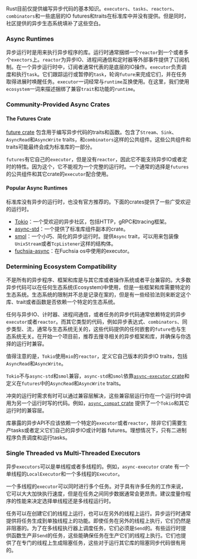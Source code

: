 Rust目前仅提供编写异步代码的基本知识。`executors`、`tasks`、`reactors`、`combinators`和一些底层的IO futures和traits在标准库中并没有提供。但是同时，社区提供的异步生态系统填补了这些空白。



### Async Runtimes

异步运行时是用来执行异步程序的库。运行时通常捆绑一个`reactor`到一个或者多个`exectors`上。`reactor`为异步IO、进程间通信和定时器等外部事件提供了订阅机制。在一个异步运行时中，订阅者通常代表的是底层的IO操作。`executor`负责调度和执行`task`。它们跟踪运行或暂停的`task`，轮询`future`来完成它们，并在任务取得进展时唤醒任务。`executor`一词经常与`runtime`互换使用。在这里，我们使用`ecosystem`一词来描述捆绑了兼容`trait`和功能的`runtime`。



### Community-Provided Async Crates

#### The Futures Crate

[future crate](https://docs.rs/futures/) 包含用于编写异步代码的traits和函数。包含了`Stream`、`Sink`、`AsyncRead`和`AsyncWrite` traits，和`combinators`这样的公共组件。这些公共组件和traits可能最终会成为标准库的一部分。

`futures`有它自己的`executor`，但是没有`reactor`，因此它不能支持异步IO或者定时的特性。因为这个，它不能视为一个完整的运行时。一个通常的选择是`futures`的公共组件和其它crate的`executor`配合使用。



#### Popular Async Runtimes

标准库没有异步的运行时，也没有官方推荐的。下面的crates提供了一些广受欢迎的运行时。

- [Tokio](https://docs.rs/tokio/)：一个受欢迎的异步社区，包括HTTP，gRPC和tracing框架。
- [async-std](https://docs.rs/async-std/)：一个提供了标准库组件副本的crate。
- [smol](https://docs.rs/smol/)：一个小巧、简化的异步运行时。提供`Async` trait，可以用来包装像`UnixStream`或者`TcpListener`这样的结构体。
- [fuchsia-async](https://fuchsia.googlesource.com/fuchsia/+/master/src/lib/fuchsia-async/)：在Fuchsia os中使用的executor。



### Determining Ecosystem Compatibility

不是所有的异步程序、框架和库是与其它库或者操作系统或者平台兼容的。大多数异步代码可以在任何生态系统(Ecosystem)中使用，但是一些框架和库需要特定的生态系统。生态系统的限制并不总是记录在案的，但是有一些经验法则来断定这个库、trait或者函数是否依赖一个特定的生态系统。

任何与异步IO、计时器、进程间通信，或者任务的异步代码通常依赖特定的异步`executor`或者`reactor`。而其它类型的代码，例如异步表达式、`combinators`、同步类型、流，通常与生态系统无关的，这些代码提供的任何嵌套的`future`也与生态系统无关。在开始一个项目前，推荐去搜寻相关的异步框架和库，并确保与你选择的运行时兼容。

值得注意的是，`Tokio`使用`mio`的`reactor`，定义它自己版本的异步IO traits，包括`AsyncRead`和`AsyncWrite`。

`Tokio`不与`async-std`和`smol`兼容，`async-std`和`smol`依靠[`async-executor` crate](https://docs.rs/async-executor)和定义在`futures`中的`AsyncRead`和`AsyncWrite` traits。

冲突的运行时需求有时可以通过兼容层解决，这些兼容层运行你在一个运行时中调用为另一个运行时写的代码。例如，[`async_compat` crate](https://docs.rs/async_compat) 提供了一个`Tokio`和其它运行时的兼容层。

库暴露的异步API不应该依赖一个特定的`executor`或者`reactor`，除非它们需要生产tasks或者定义它们自己的异步IO或计时器 futures。理想情况下，只有二进制程序负责调度和运行tasks。



### Single Threaded vs Multi-Threaded Executors

异步`executors`可以是单线程或者多线程的。例如，`async-executor` crate 有一个单线程的`LocalExecutor`和一个多线程的`Executor`。

一个多线程的`executor`可以同时进行多个任务。对于具有许多任务的工作来说，它可以大大加快执行速度，但是在任务之间同步数据通常会更昂贵。建议度量你程序的性能来决定选择单线程还是多线程运行时。

任务可以在创建它们的线程上运行，也可以在另外的线程上运行。异步运行时通常提供将任务生成到单独线程上的功能。即使任务在另外的线程上执行，它们仍然是非阻塞的。为了在多线程执行器上调度任务，它们必须是`Send`的。有些运行时提供函数生产非`Send`的任务，这些能确保任务在生产它们的线程上执行。它们也提供了在专门的线程上生成阻塞任务，这些对于运行其它库的阻塞同步代码很有用的。



